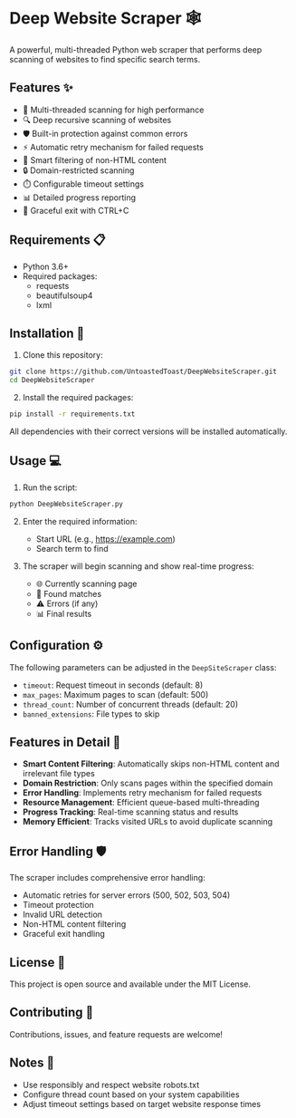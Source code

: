 # Deep Website Scraper 🕸️

A powerful, multi-threaded Python web scraper that performs deep scanning of websites to find specific search terms.

## Features ✨

- 🚀 Multi-threaded scanning for high performance
- 🔍 Deep recursive scanning of websites
- 🛡️ Built-in protection against common errors
- ⚡ Automatic retry mechanism for failed requests
- 🎯 Smart filtering of non-HTML content
- 🔒 Domain-restricted scanning
- ⏱️ Configurable timeout settings
- 📊 Detailed progress reporting
- 🛑 Graceful exit with CTRL+C

## Requirements 📋

- Python 3.6+
- Required packages:
  - requests
  - beautifulsoup4
  - lxml

## Installation 🔧

1. Clone this repository:
```bash
git clone https://github.com/UntoastedToast/DeepWebsiteScraper.git
cd DeepWebsiteScraper
```

2. Install the required packages:
```bash
pip install -r requirements.txt
```

All dependencies with their correct versions will be installed automatically.

## Usage 💻

1. Run the script:
```bash
python DeepWebsiteScraper.py
```

2. Enter the required information:
   - Start URL (e.g., https://example.com)
   - Search term to find

3. The scraper will begin scanning and show real-time progress:
   - 🌐 Currently scanning page
   - 🎯 Found matches
   - ⚠️ Errors (if any)
   - 📊 Final results

## Configuration ⚙️

The following parameters can be adjusted in the `DeepSiteScraper` class:

- `timeout`: Request timeout in seconds (default: 8)
- `max_pages`: Maximum pages to scan (default: 500)
- `thread_count`: Number of concurrent threads (default: 20)
- `banned_extensions`: File types to skip

## Features in Detail 🔎

- **Smart Content Filtering**: Automatically skips non-HTML content and irrelevant file types
- **Domain Restriction**: Only scans pages within the specified domain
- **Error Handling**: Implements retry mechanism for failed requests
- **Resource Management**: Efficient queue-based multi-threading
- **Progress Tracking**: Real-time scanning status and results
- **Memory Efficient**: Tracks visited URLs to avoid duplicate scanning

## Error Handling 🛡️

The scraper includes comprehensive error handling:
- Automatic retries for server errors (500, 502, 503, 504)
- Timeout protection
- Invalid URL detection
- Non-HTML content filtering
- Graceful exit handling

## License 📄

This project is open source and available under the MIT License.

## Contributing 🤝

Contributions, issues, and feature requests are welcome!

## Notes 📝

- Use responsibly and respect website robots.txt
- Configure thread count based on your system capabilities
- Adjust timeout settings based on target website response times
